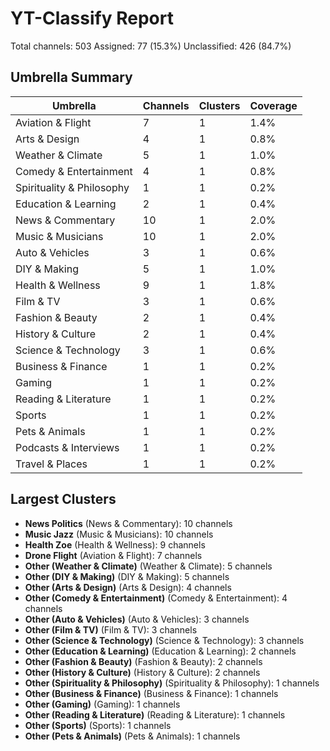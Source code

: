 # YT-Classify Report

Total channels: 503
Assigned: 77 (15.3%)
Unclassified: 426 (84.7%)

## Umbrella Summary

| Umbrella | Channels | Clusters | Coverage |
|----------|----------|----------|----------|
| Aviation & Flight | 7 | 1 | 1.4%
| Arts & Design | 4 | 1 | 0.8%
| Weather & Climate | 5 | 1 | 1.0%
| Comedy & Entertainment | 4 | 1 | 0.8%
| Spirituality & Philosophy | 1 | 1 | 0.2%
| Education & Learning | 2 | 1 | 0.4%
| News & Commentary | 10 | 1 | 2.0%
| Music & Musicians | 10 | 1 | 2.0%
| Auto & Vehicles | 3 | 1 | 0.6%
| DIY & Making | 5 | 1 | 1.0%
| Health & Wellness | 9 | 1 | 1.8%
| Film & TV | 3 | 1 | 0.6%
| Fashion & Beauty | 2 | 1 | 0.4%
| History & Culture | 2 | 1 | 0.4%
| Science & Technology | 3 | 1 | 0.6%
| Business & Finance | 1 | 1 | 0.2%
| Gaming | 1 | 1 | 0.2%
| Reading & Literature | 1 | 1 | 0.2%
| Sports | 1 | 1 | 0.2%
| Pets & Animals | 1 | 1 | 0.2%
| Podcasts & Interviews | 1 | 1 | 0.2%
| Travel & Places | 1 | 1 | 0.2%

## Largest Clusters

- **News Politics** (News & Commentary): 10 channels
- **Music Jazz** (Music & Musicians): 10 channels
- **Health Zoe** (Health & Wellness): 9 channels
- **Drone Flight** (Aviation & Flight): 7 channels
- **Other (Weather & Climate)** (Weather & Climate): 5 channels
- **Other (DIY & Making)** (DIY & Making): 5 channels
- **Other (Arts & Design)** (Arts & Design): 4 channels
- **Other (Comedy & Entertainment)** (Comedy & Entertainment): 4 channels
- **Other (Auto & Vehicles)** (Auto & Vehicles): 3 channels
- **Other (Film & TV)** (Film & TV): 3 channels
- **Other (Science & Technology)** (Science & Technology): 3 channels
- **Other (Education & Learning)** (Education & Learning): 2 channels
- **Other (Fashion & Beauty)** (Fashion & Beauty): 2 channels
- **Other (History & Culture)** (History & Culture): 2 channels
- **Other (Spirituality & Philosophy)** (Spirituality & Philosophy): 1 channels
- **Other (Business & Finance)** (Business & Finance): 1 channels
- **Other (Gaming)** (Gaming): 1 channels
- **Other (Reading & Literature)** (Reading & Literature): 1 channels
- **Other (Sports)** (Sports): 1 channels
- **Other (Pets & Animals)** (Pets & Animals): 1 channels